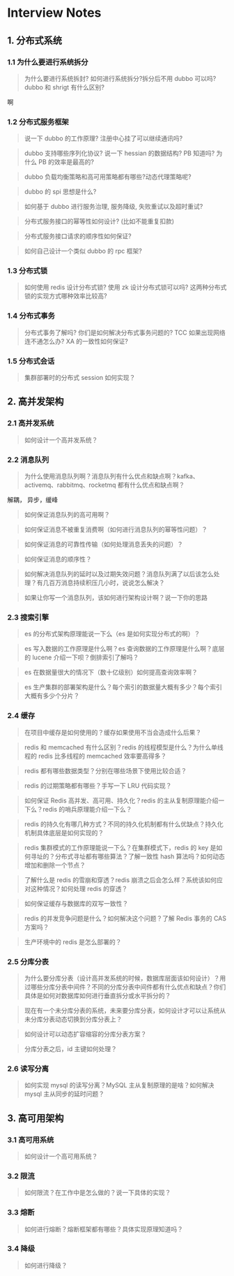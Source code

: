 # Interview Notes

## 1. 分布式系统

### 1.1 为什么要进行系统拆分

> 为什么要进行系统拆封? 如何进行系统拆分?拆分后不用 dubbo 可以吗?dubbo 和 shrigt 有什么区别?

啊

### 1.2 分布式服务框架

> 说一下 dubbo 的工作原理? 注册中心挂了可以继续通讯吗?

> dubbo 支持哪些序列化协议? 说一下 hessian 的数据结构? PB 知道吗? 为什么 PB 的效率是最高的?

> dubbo 负载均衡策略和高可用策略都有哪些?动态代理策略呢?

> dubbo 的 spi 思想是什么?

> 如何基于 dubbo 进行服务治理, 服务降级, 失败重试以及超时重试?

> 分布式服务接口的幂等性如何设计? (比如不能重复扣款)

> 分布式服务接口请求的顺序性如何保证?

> 如何自己设计一个类似 dubbo 的 rpc 框架?

### 1.3 分布式锁

> 如何使用 redis 设计分布式锁? 使用 zk 设计分布式锁可以吗? 这两种分布式锁的实现方式哪种效率比较高?

### 1.4 分布式事务

> 分布式事务了解吗? 你们是如何解决分布式事务问题的? TCC 如果出现网络连不通怎么办? XA 的一致性如何保证?

### 1.5 分布式会话

> 集群部署时的分布式 session 如何实现？

## 2. 高并发架构

### 2.1 高并发系统

> 如何设计一个高并发系统？

### 2.2 消息队列

> 为什么使用消息队列啊？消息队列有什么优点和缺点啊？kafka、activemq、rabbitmq、rocketmq 都有什么优点和缺点啊？

解耦， 异步，缓峰

> 如何保证消息队列的高可用啊？

> 如何保证消息不被重复消费啊（如何进行消息队列的幂等性问题）？

> 如何保证消息的可靠性传输（如何处理消息丢失的问题）？

> 如何保证消息的顺序性？

> 如何解决消息队列的延时以及过期失效问题？消息队列满了以后该怎么处理？有几百万消息持续积压几小时，说说怎么解决？

> 如果让你写一个消息队列，该如何进行架构设计啊？说一下你的思路

### 2.3 搜索引擎

> es 的分布式架构原理能说一下么（es 是如何实现分布式的啊）？

> es 写入数据的工作原理是什么啊？es 查询数据的工作原理是什么啊？底层的 lucene 介绍一下呗？倒排索引了解吗？

> es 在数据量很大的情况下（数十亿级别）如何提高查询效率啊？

> es 生产集群的部署架构是什么？每个索引的数据量大概有多少？每个索引大概有多少个分片？

### 2.4 缓存

> 在项目中缓存是如何使用的？缓存如果使用不当会造成什么后果？

> redis 和 memcached 有什么区别？redis 的线程模型是什么？为什么单线程的 redis 比多线程的 memcached 效率要高得多？

> redis 都有哪些数据类型？分别在哪些场景下使用比较合适？

> redis 的过期策略都有哪些？手写一下 LRU 代码实现？

> 如何保证 Redis 高并发、高可用、持久化？redis 的主从复制原理能介绍一下么？redis 的哨兵原理能介绍一下么？

> redis 的持久化有哪几种方式？不同的持久化机制都有什么优缺点？持久化机制具体底层是如何实现的？

> redis 集群模式的工作原理能说一下么？在集群模式下，redis 的 key 是如何寻址的？分布式寻址都有哪些算法？了解一致性 hash 算法吗？如何动态增加和删除一个节点？

> 了解什么是 redis 的雪崩和穿透？redis 崩溃之后会怎么样？系统该如何应对这种情况？如何处理 redis 的穿透？

> 如何保证缓存与数据库的双写一致性？

> redis 的并发竞争问题是什么？如何解决这个问题？了解 Redis 事务的 CAS 方案吗？

> 生产环境中的 redis 是怎么部署的？

### 2.5 分库分表

> 为什么要分库分表（设计高并发系统的时候，数据库层面该如何设计）？用过哪些分库分表中间件？不同的分库分表中间件都有什么优点和缺点？你们具体是如何对数据库如何进行垂直拆分或水平拆分的？

> 现在有一个未分库分表的系统，未来要分库分表，如何设计才可以让系统从未分库分表动态切换到分库分表上？

> 如何设计可以动态扩容缩容的分库分表方案？

> 分库分表之后，id 主键如何处理？

### 2.6 读写分离

> 如何实现 mysql 的读写分离？MySQL 主从复制原理的是啥？如何解决 mysql 主从同步的延时问题？

## 3. 高可用架构

### 3.1 高可用系统

> 如何设计一个高可用系统？

### 3.2 限流

> 如何限流？在工作中是怎么做的？说一下具体的实现？

### 3.3 熔断

> 如何进行熔断？熔断框架都有哪些？具体实现原理知道吗？

### 3.4 降级

> 如何进行降级？

